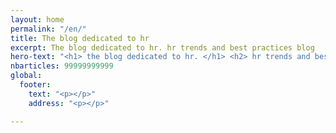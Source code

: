```yaml
---
layout: home
permalink: "/en/"
title: The blog dedicated to hr
excerpt: The blog dedicated to hr. hr trends and best practices blog
hero-text: "<h1> the blog dedicated to hr. </h1> <h2> hr trends and best practices blog </h2>"
nbarticles: 99999999999
global:
  footer:
    text: "<p></p>"
    address: "<p></p>"

---
```

